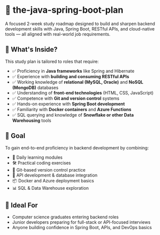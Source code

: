 # 🌱 the-java-spring-boot-plan

A focused 2-week study roadmap designed to build and sharpen backend development skills with Java, Spring Boot, RESTful APIs, and cloud-native tools — all aligned with real-world job requirements.

## 📌 What's Inside?

This study plan is tailored to roles that require:

* ✅ Proficiency in **Java frameworks** like Spring and Hibernate
* ✅ Experience with **building and consuming RESTful APIs**
* ✅ Working knowledge of **relational (MySQL, Oracle)** and **NoSQL (MongoDB)** databases
* ✅ Understanding of **front-end technologies** (HTML, CSS, JavaScript)
* ✅ Competence with **Git and version control** systems
* ✅ Hands-on experience with **Spring Boot development**
* ✅ Familiarity with **Docker containers** and **Azure Functions**
* ✅ SQL querying and knowledge of **Snowflake or other Data Warehousing** tools



## 🎯 Goal

To gain end-to-end proficiency in backend development by combining:

* 📘 Daily learning modules
* 🛠️ Practical coding exercises
* 🔄 Git-based version control practice
* 🧪 API development & database integration
* 📦 Docker and Azure deployment basics
* 📊 SQL & Data Warehouse exploration



## 🚀 Ideal For

* Computer science graduates entering backend roles
* Junior developers preparing for full-stack or API-focused interviews
* Anyone building confidence in Spring Boot, APIs, and DevOps basics

